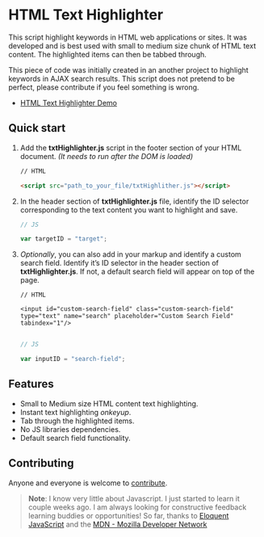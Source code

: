 # HTML Text Highlighter

This script highlight keywords in HTML web applications or sites. It was developed and is best used with small to medium size chunk of HTML text content. The highlighted items can then be tabbed through.

This piece of code was initially created in an another project to highlight keywords in AJAX search results. This script does not pretend to be perfect, please contribute if you feel something is wrong.

- [HTML Text Highlighter Demo](http://idannniel.github.io/html-text-highlighter/)


## Quick start

1. Add the **txtHighlighter.js** script in the footer section of your HTML document. *(It needs to run after the DOM is loaded)*
	```html
	// HTML

	<script src="path_to_your_file/txtHighlither.js"></script>
	
	
	```    

2. In the header section of **txtHighlighter.js** file, identify the ID selector corresponding to the text content you want to highlight and save.
	```js
	// JS

	var targetID = "target";


	```


3. *Optionally*, you can also add in your markup and identify a custom search field. Identify it’s ID selector in the header section of **txtHighlighter.js**. If not, a default search field will appear on top of the page.

	```hmtl
	// HTML

	<input id="custom-search-field" class="custom-search-field" type="text" name="search" placeholder="Custom Search Field" tabindex="1"/>


	```

	```js
	// JS

	var inputID = "search-field";


	```


## Features
* Small to Medium size HTML content text highlighting.
* Instant text highlighting *onkeyup*.
* Tab through the highlighted items.
* No JS libraries dependencies.
* Default search field functionality.

## Contributing
Anyone and everyone is welcome to [contribute](humans.txt).

> **Note**: I know very little about Javascript. I just started to learn it couple weeks ago. I am always looking for constructive feedback learning buddies or opportunities! So far, thanks to [Eloquent JavaScript](http://eloquentjavascript.net) and the [MDN - Mozilla Developer Network](https://developer.mozilla.org/en-US/docs/Web/JavaScript)